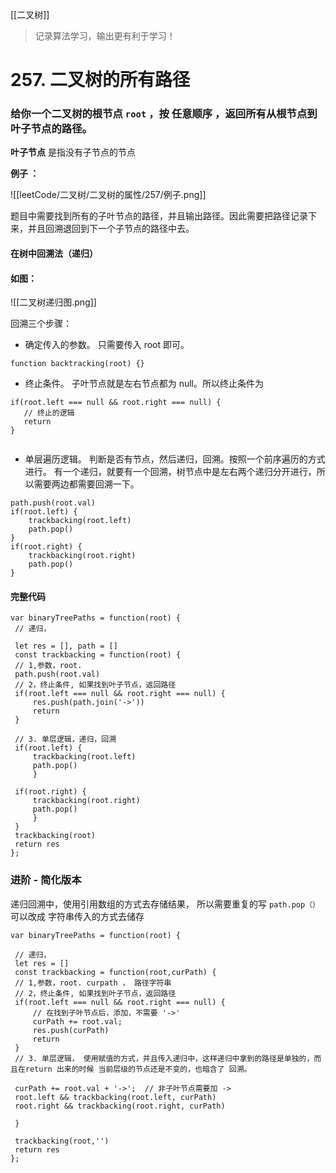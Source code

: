 [[二叉树]]

> 记录算法学习，输出更有利于学习！
# 257. 二叉树的所有路径
### 给你一个二叉树的根节点 `root` ，按 **任意顺序** ，返回所有从根节点到叶子节点的路径。

**叶子节点** 是指没有子节点的节点

**例子 ：**

![[leetCode/二叉树/二叉树的属性/257/例子.png]]

  题目中需要找到所有的子叶节点的路径，并且输出路径。因此需要把路径记录下来，并且回溯退回到下一个子节点的路径中去。

#### 在树中回溯法（递归） 
#### 如图：
![[二叉树递归图.png]]


回溯三个步骤：

- 确定传入的参数。
只需要传入  root 即可。
```
function backtracking(root) {}
```
- 终止条件。
子叶节点就是左右节点都为 null。所以终止条件为
```
if(root.left === null && root.right === null) {
   // 终止的逻辑
   return
}
	
```
- 单层遍历逻辑。
判断是否有节点，然后递归，回溯。按照一个前序遍历的方式进行。
有一个递归，就要有一个回溯，树节点中是左右两个递归分开进行，所以需要两边都需要回溯一下。
```
path.push(root.val)
if(root.left) {
	trackbacking(root.left)
	path.pop() 
} 
if(root.right) { 
	trackbacking(root.right) 
	path.pop() 
}
```


#### 完整代码
```
var binaryTreePaths = function(root) {
 // 递归，

 let res = [], path = []
 const trackbacking = function(root) {
 // 1,参数，root. 
 path.push(root.val)
 // 2，终止条件, 如果找到叶子节点，返回路径
 if(root.left === null && root.right === null) {
	 res.push(path.join('->'))
	 return
 }

 // 3. 单层逻辑，递归，回溯
 if(root.left) {
	 trackbacking(root.left)
	 path.pop()
	 }

 if(root.right) {
	 trackbacking(root.right)
	 path.pop()
	 } 
 }
 trackbacking(root)
 return res
};

```

### 进阶 - 简化版本

递归回溯中，使用引用数组的方式去存储结果， 所以需要重复的写 `path.pop（）`
可以改成 字符串传入的方式去储存

```
var binaryTreePaths = function(root) {

 // 递归，
 let res = []
 const trackbacking = function(root,curPath) {
 // 1,参数，root. curpath ， 路径字符串
 // 2，终止条件, 如果找到叶子节点，返回路径
 if(root.left === null && root.right === null) {
	 // 在找到子叶节点后，添加，不需要 '->'
	 curPath += root.val;
	 res.push(curPath)
	 return
 }
 // 3. 单层逻辑， 使用赋值的方式，并且传入递归中，这样递归中拿到的路径是单独的，而且在return 出来的时候 当前层级的节点还是不变的，也暗含了 回溯。
 
 curPath += root.val + '->';  // 非子叶节点需要加 ->
 root.left && trackbacking(root.left, curPath)
 root.right && trackbacking(root.right, curPath)

 }

 trackbacking(root,'')
 return res
};
```